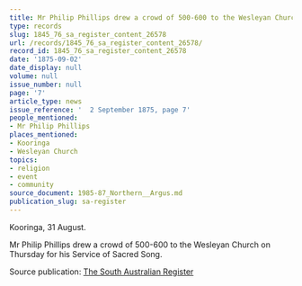 ```yaml
---
title: Mr Philip Phillips drew a crowd of 500-600 to the Wesleyan Church
type: records
slug: 1845_76_sa_register_content_26578
url: /records/1845_76_sa_register_content_26578/
record_id: 1845_76_sa_register_content_26578
date: '1875-09-02'
date_display: null
volume: null
issue_number: null
page: '7'
article_type: news
issue_reference: '  2 September 1875, page 7'
people_mentioned:
- Mr Philip Phillips
places_mentioned:
- Kooringa
- Wesleyan Church
topics:
- religion
- event
- community
source_document: 1985-87_Northern__Argus.md
publication_slug: sa-register
---
```


  Kooringa, 31 August.
  
  Mr Philip Phillips drew a crowd of 500-600 to the Wesleyan Church on Thursday for his Service of Sacred Song.

Source publication: [The South Australian Register](/publications/sa-register/)
